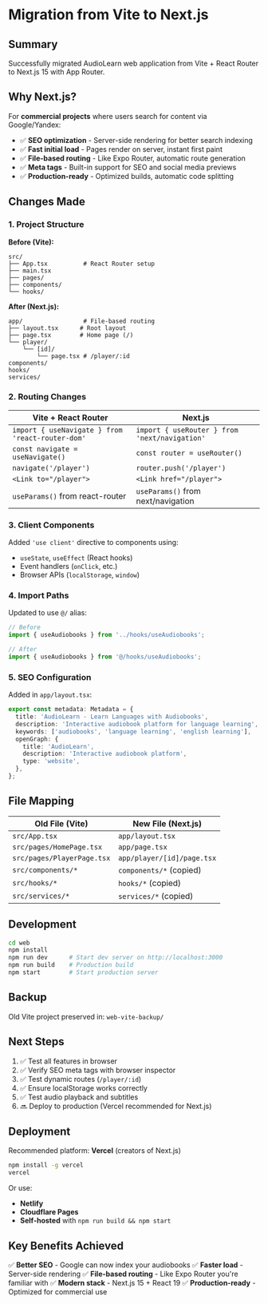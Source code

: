 # Migration from Vite to Next.js

## Summary

Successfully migrated AudioLearn web application from Vite + React Router to Next.js 15 with App Router.

## Why Next.js?

For **commercial projects** where users search for content via Google/Yandex:

- ✅ **SEO optimization** - Server-side rendering for better search indexing
- ✅ **Fast initial load** - Pages render on server, instant first paint
- ✅ **File-based routing** - Like Expo Router, automatic route generation
- ✅ **Meta tags** - Built-in support for SEO and social media previews
- ✅ **Production-ready** - Optimized builds, automatic code splitting

## Changes Made

### 1. Project Structure

**Before (Vite):**
```
src/
├── App.tsx          # React Router setup
├── main.tsx
├── pages/
├── components/
└── hooks/
```

**After (Next.js):**
```
app/                 # File-based routing
├── layout.tsx      # Root layout
├── page.tsx        # Home page (/)
└── player/
    └── [id]/
        └── page.tsx # /player/:id
components/
hooks/
services/
```

### 2. Routing Changes

| Vite + React Router | Next.js |
|---------------------|---------|
| `import { useNavigate } from 'react-router-dom'` | `import { useRouter } from 'next/navigation'` |
| `const navigate = useNavigate()` | `const router = useRouter()` |
| `navigate('/player')` | `router.push('/player')` |
| `<Link to="/player">` | `<Link href="/player">` |
| `useParams()` from react-router | `useParams()` from next/navigation |

### 3. Client Components

Added `'use client'` directive to components using:
- `useState`, `useEffect` (React hooks)
- Event handlers (`onClick`, etc.)
- Browser APIs (`localStorage`, `window`)

### 4. Import Paths

Updated to use `@/` alias:
```typescript
// Before
import { useAudiobooks } from '../hooks/useAudiobooks';

// After
import { useAudiobooks } from '@/hooks/useAudiobooks';
```

### 5. SEO Configuration

Added in `app/layout.tsx`:
```typescript
export const metadata: Metadata = {
  title: 'AudioLearn - Learn Languages with Audiobooks',
  description: 'Interactive audiobook platform for language learning',
  keywords: ['audiobooks', 'language learning', 'english learning'],
  openGraph: {
    title: 'AudioLearn',
    description: 'Interactive audiobook platform',
    type: 'website',
  },
};
```

## File Mapping

| Old File (Vite) | New File (Next.js) |
|-----------------|-------------------|
| `src/App.tsx` | `app/layout.tsx` |
| `src/pages/HomePage.tsx` | `app/page.tsx` |
| `src/pages/PlayerPage.tsx` | `app/player/[id]/page.tsx` |
| `src/components/*` | `components/*` (copied) |
| `src/hooks/*` | `hooks/*` (copied) |
| `src/services/*` | `services/*` (copied) |

## Development

```bash
cd web
npm install
npm run dev      # Start dev server on http://localhost:3000
npm run build    # Production build
npm start        # Start production server
```

## Backup

Old Vite project preserved in: `web-vite-backup/`

## Next Steps

1. ✅ Test all features in browser
2. ✅ Verify SEO meta tags with browser inspector
3. ✅ Test dynamic routes (`/player/:id`)
4. ✅ Ensure localStorage works correctly
5. ✅ Test audio playback and subtitles
6. 🔜 Deploy to production (Vercel recommended for Next.js)

## Deployment

Recommended platform: **Vercel** (creators of Next.js)

```bash
npm install -g vercel
vercel
```

Or use:
- **Netlify**
- **Cloudflare Pages**
- **Self-hosted** with `npm run build && npm start`

## Key Benefits Achieved

✅ **Better SEO** - Google can now index your audiobooks
✅ **Faster load** - Server-side rendering
✅ **File-based routing** - Like Expo Router you're familiar with
✅ **Modern stack** - Next.js 15 + React 19
✅ **Production-ready** - Optimized for commercial use
